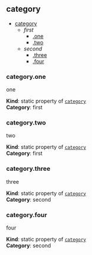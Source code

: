 <a name="module_category"></a>
## category

* [category](#module_category)
    * _first_
        * [.one](#module_category.one)
        * [.two](#module_category.two)
    * _second_
        * [.three](#module_category.three)
        * [.four](#module_category.four)

<a name="module_category.one"></a>
### category.one
one

**Kind**: static property of <code>[category](#module_category)</code>  
**Category**: first  
<a name="module_category.two"></a>
### category.two
two

**Kind**: static property of <code>[category](#module_category)</code>  
**Category**: first  
<a name="module_category.three"></a>
### category.three
three

**Kind**: static property of <code>[category](#module_category)</code>  
**Category**: second  
<a name="module_category.four"></a>
### category.four
four

**Kind**: static property of <code>[category](#module_category)</code>  
**Category**: second  
